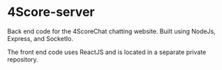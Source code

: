 # 4Score-server
Back end code for the 4ScoreChat chatting website. Built using NodeJs, Express, and SocketIo.

The front end code uses ReactJS and is located in a separate private repository.

